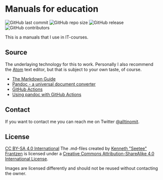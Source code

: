 # Manuals for education

![GitHub last commit](https://img.shields.io/github/last-commit/seetee/manual)
![GitHub repo size](https://img.shields.io/github/repo-size/seetee/manual)
![GitHub release](https://img.shields.io/github/v/release/seetee/manual)
![GitHub contributors](https://img.shields.io/github/contributors/seetee/manual)


This is a manuals that I use in IT-courses.

## Source

The underlaying technology for this to work. Personally I also recommend the [Atom](https://atom.io/) text editor, but that is subject to your own taste, of course.

* [The Markdown Guide](https://www.markdownguide.org/)
* [Pandoc - a universal document converter](https://pandoc.org/)
* [GitHub Actions](https://github.com/features/actions)
* [Using pandoc with GitHub Actions](https://github.com/pandoc/pandoc-action-example)

## Contact

If you want to contact me you can reach me on Twitter [@alltinomit](https://twitter.com/alltinomit).

## License

[CC BY-SA 4.0 International](https://i.creativecommons.org/l/by-sa/4.0/88x31.png)
  The .md-files created by [Kenneth "Seetee" Frantzen](https://github.com/seetee/manual) is licensed under a [Creative Commons Attribution-ShareAlike 4.0 International License](http://creativecommons.org/licenses/by-sa/4.0/).

Images are licensed differently and should not be reused without contacting the owner.
